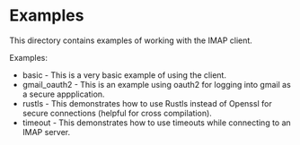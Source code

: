 Examples
========

This directory contains examples of working with the IMAP client.

Examples:
  * basic - This is a very basic example of using the client.
  * gmail_oauth2 - This is an example using oauth2 for logging into gmail as a secure appplication.
  * rustls - This demonstrates how to use Rustls instead of Openssl for secure connections (helpful for cross compilation).
  * timeout - This demonstrates how to use timeouts while connecting to an IMAP server.
